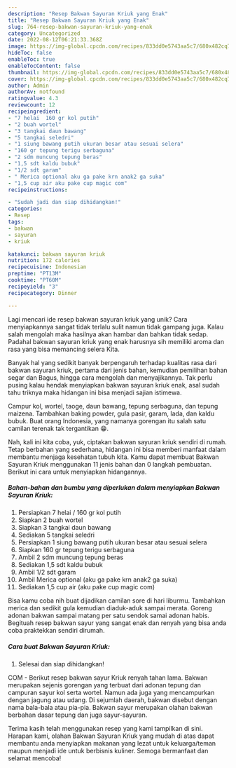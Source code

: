 ```yaml
---
description: "Resep Bakwan Sayuran Kriuk yang Enak"
title: "Resep Bakwan Sayuran Kriuk yang Enak"
slug: 764-resep-bakwan-sayuran-kriuk-yang-enak
category: Uncategorized
date: 2022-08-12T06:21:33.368Z
image: https://img-global.cpcdn.com/recipes/833dd0e5743aa5c7/680x482cq70/bakwan-sayuran-kriuk-foto-resep-utama.jpg
hideToc: false
enableToc: true
enableTocContent: false
thumbnail: https://img-global.cpcdn.com/recipes/833dd0e5743aa5c7/680x482cq70/bakwan-sayuran-kriuk-foto-resep-utama.jpg
cover: https://img-global.cpcdn.com/recipes/833dd0e5743aa5c7/680x482cq70/bakwan-sayuran-kriuk-foto-resep-utama.jpg
author: Admin
authorAv: notfound
ratingvalue: 4.3
reviewcount: 12
recipeingredient:
- "7 helai  160 gr kol putih"
- "2 buah wortel"
- "3 tangkai daun bawang"
- "5 tangkai seledri"
- "1 siung bawang putih ukuran besar atau sesuai selera"
- "160 gr tepung terigu serbaguna"
- "2 sdm muncung tepung beras"
- "1,5 sdt kaldu bubuk"
- "1/2 sdt garam"
- " Merica optional aku ga pake krn anak2 ga suka"
- "1,5 cup air aku pake cup magic com"
recipeinstructions:

- "Sudah jadi dan siap dihidangkan!"
categories:
- Resep
tags:
- bakwan
- sayuran
- kriuk

katakunci: bakwan sayuran kriuk 
nutrition: 172 calories
recipecuisine: Indonesian
preptime: "PT13M"
cooktime: "PT60M"
recipeyield: "3"
recipecategory: Dinner

---
```





Lagi mencari ide resep bakwan sayuran kriuk yang unik? Cara menyiapkannya sangat tidak terlalu sulit namun tidak gampang juga. Kalau salah mengolah maka hasilnya akan hambar dan bahkan tidak sedap. Padahal bakwan sayuran kriuk yang enak harusnya sih memiliki aroma dan rasa yang bisa memancing selera Kita.





Banyak hal yang sedikit banyak berpengaruh terhadap kualitas rasa dari bakwan sayuran kriuk, pertama dari jenis bahan, kemudian pemilihan bahan segar dan Bagus, hingga cara mengolah dan menyajikannya. Tak perlu pusing kalau hendak menyiapkan bakwan sayuran kriuk enak,      asal sudah tahu triknya maka hidangan ini bisa menjadi sajian istimewa.














Campur kol, wortel, taoge, daun bawang, tepung serbaguna, dan tepung maizena. Tambahkan baking powder, gula pasir, garam, lada, dan kaldu bubuk. Buat orang Indonesia, yang namanya gorengan itu salah satu camilan terenak tak tergantikan 😁.






Nah, kali ini kita coba, yuk, ciptakan bakwan sayuran kriuk sendiri di rumah. Tetap berbahan yang sederhana, hidangan ini bisa memberi manfaat dalam membantu menjaga kesehatan tubuh kita. Kamu dapat membuat Bakwan Sayuran Kriuk menggunakan 11 jenis bahan dan 0 langkah pembuatan. Berikut ini cara untuk menyiapkan hidangannya.

<!--inarticleads1-->

##### Bahan-bahan dan bumbu yang diperlukan dalam menyiapkan Bakwan Sayuran Kriuk:

1. Persiapkan 7 helai / 160 gr kol putih
1. Siapkan 2 buah wortel
1. Siapkan 3 tangkai daun bawang
1. Sediakan 5 tangkai seledri
1. Persiapkan 1 siung bawang putih ukuran besar atau sesuai selera
1. Siapkan 160 gr tepung terigu serbaguna
1. Ambil 2 sdm muncung tepung beras
1. Sediakan 1,5 sdt kaldu bubuk
1. Ambil 1/2 sdt garam
1. Ambil  Merica optional (aku ga pake krn anak2 ga suka)
1. Sediakan 1,5 cup air (aku pake cup magic com)


Bisa kamu coba nih buat dijadikan camilan sore di hari liburmu. Tambahkan merica dan sedikit gula kemudian diaduk-aduk sampai merata. Goreng adonan bakwan sampai matang per satu sendok samai adonan habis. Begituah resep bakwan sayur yang sangat enak dan renyah yang bisa anda coba praktekkan sendiri dirumah. 

<!--inarticleads2-->

##### Cara buat Bakwan Sayuran Kriuk:


1. Selesai dan siap dihidangkan!

COM - Berikut resep bakwan sayur Kriuk renyah tahan lama. Bakwan merupakan sejenis gorengan yang terbuat dari adonan tepung dan campuran sayur kol serta wortel. Namun ada juga yang mencampurkan dengan jagung atau udang. Di sejumlah daerah, bakwan disebut dengan nama bala-bala atau pia-pia. Bakwan sayur merupakan olahan bakwan berbahan dasar tepung dan juga sayur-sayuran. 

Terima kasih telah menggunakan resep yang kami tampilkan di sini. Harapan kami, olahan Bakwan Sayuran Kriuk yang mudah di atas dapat membantu anda menyiapkan makanan yang lezat untuk keluarga/teman maupun menjadi ide untuk berbisnis kuliner. Semoga bermanfaat dan selamat mencoba!
